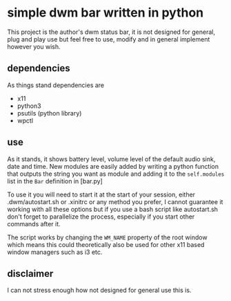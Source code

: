# simple dwm bar written in python
This project is the author's dwm status bar, it is not designed for general, plug and play use but feel free to use, modify and in general implement however you wish.


## dependencies
As things stand dependencies are
- x11
- python3
- psutils (python library)
- wpctl

## use
As it stands, it shows battery level, volume level of the default audio sink, date and time. New modules are easily added by writing a python function that outputs the string you want as module and adding it to the `self.modules` list in the `Bar` definition in [bar.py]

To use it you will need to start it at the start of your session, either .dwm/autostart.sh or .xinitrc or any method you prefer, I cannot guarantee it working with all these options but if you use a bash script like autostart.sh don't forget to parallelize the process, especially if you start other commands after it.

The script works by changing the `WM_NAME` property of the root window which means this could theoretically also be used for other x11 based window managers such as i3 etc.

## disclaimer
I can not stress enough how not designed for general use this is.
